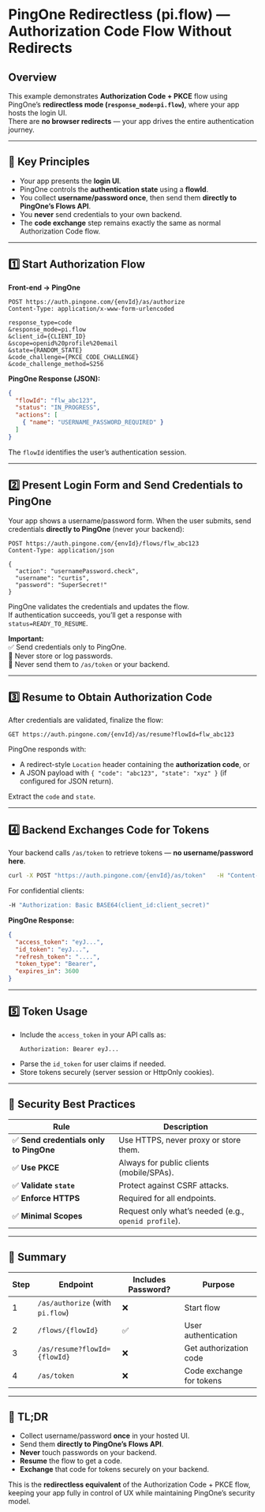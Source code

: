 # PingOne Redirectless (pi.flow) — Authorization Code Flow Without Redirects

## Overview

This example demonstrates **Authorization Code + PKCE** flow using PingOne’s **redirectless mode (`response_mode=pi.flow`)**, where your app hosts the login UI.  
There are **no browser redirects** — your app drives the entire authentication journey.

---

## 🧭 Key Principles

- Your app presents the **login UI**.
- PingOne controls the **authentication state** using a **flowId**.
- You collect **username/password once**, then send them **directly to PingOne’s Flows API**.
- You **never** send credentials to your own backend.
- The **code exchange** step remains exactly the same as normal Authorization Code flow.

---

## 1️⃣ Start Authorization Flow

**Front-end → PingOne**

```http
POST https://auth.pingone.com/{envId}/as/authorize
Content-Type: application/x-www-form-urlencoded

response_type=code
&response_mode=pi.flow
&client_id={CLIENT_ID}
&scope=openid%20profile%20email
&state={RANDOM_STATE}
&code_challenge={PKCE_CODE_CHALLENGE}
&code_challenge_method=S256
```

**PingOne Response (JSON):**
```json
{
  "flowId": "flw_abc123",
  "status": "IN_PROGRESS",
  "actions": [
    { "name": "USERNAME_PASSWORD_REQUIRED" }
  ]
}
```

The `flowId` identifies the user’s authentication session.

---

## 2️⃣ Present Login Form and Send Credentials to PingOne

Your app shows a username/password form. When the user submits, send credentials **directly to PingOne** (never your backend):

```http
POST https://auth.pingone.com/{envId}/flows/flw_abc123
Content-Type: application/json

{
  "action": "usernamePassword.check",
  "username": "curtis",
  "password": "SuperSecret!"
}
```

PingOne validates the credentials and updates the flow.  
If authentication succeeds, you’ll get a response with `status=READY_TO_RESUME`.

**Important:**  
✅ Send credentials only to PingOne.  
🚫 Never store or log passwords.  
🚫 Never send them to `/as/token` or your backend.

---

## 3️⃣ Resume to Obtain Authorization Code

After credentials are validated, finalize the flow:

```http
GET https://auth.pingone.com/{envId}/as/resume?flowId=flw_abc123
```

PingOne responds with:
- A redirect-style `Location` header containing the **authorization code**, or  
- A JSON payload with `{ "code": "abc123", "state": "xyz" }` (if configured for JSON return).

Extract the `code` and `state`.

---

## 4️⃣ Backend Exchanges Code for Tokens

Your backend calls `/as/token` to retrieve tokens — **no username/password here**.

```bash
curl -X POST "https://auth.pingone.com/{envId}/as/token"   -H "Content-Type: application/x-www-form-urlencoded"   -d "grant_type=authorization_code"   -d "code={AUTH_CODE}"   -d "client_id={CLIENT_ID}"   -d "code_verifier={PKCE_CODE_VERIFIER}"
```

For confidential clients:
```bash
-H "Authorization: Basic BASE64(client_id:client_secret)"
```

**PingOne Response:**
```json
{
  "access_token": "eyJ...",
  "id_token": "eyJ...",
  "refresh_token": "....",
  "token_type": "Bearer",
  "expires_in": 3600
}
```

---

## 5️⃣ Token Usage

- Include the `access_token` in your API calls as:
  ```http
  Authorization: Bearer eyJ...
  ```
- Parse the `id_token` for user claims if needed.
- Store tokens securely (server session or HttpOnly cookies).

---

## 🔐 Security Best Practices

| Rule | Description |
|------|--------------|
| ✅ **Send credentials only to PingOne** | Use HTTPS, never proxy or store them. |
| ✅ **Use PKCE** | Always for public clients (mobile/SPAs). |
| ✅ **Validate `state`** | Protect against CSRF attacks. |
| ✅ **Enforce HTTPS** | Required for all endpoints. |
| ✅ **Minimal Scopes** | Request only what’s needed (e.g., `openid profile`). |

---

## 🧠 Summary

| Step | Endpoint | Includes Password? | Purpose |
|------|-----------|--------------------|----------|
| 1 | `/as/authorize` (with `pi.flow`) | ❌ | Start flow |
| 2 | `/flows/{flowId}` | ✅ | User authentication |
| 3 | `/as/resume?flowId={flowId}` | ❌ | Get authorization code |
| 4 | `/as/token` | ❌ | Code exchange for tokens |

---

## 🏁 TL;DR

- Collect username/password **once** in your hosted UI.  
- Send them **directly to PingOne’s Flows API**.  
- **Never** touch passwords on your backend.  
- **Resume** the flow to get a code.  
- **Exchange** that code for tokens securely on your backend.

This is the **redirectless equivalent** of the Authorization Code + PKCE flow, keeping your app fully in control of UX while maintaining PingOne’s security model.
